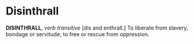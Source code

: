 # Disinthrall

**DISINTHRALL**, _verb transitive_ \[dis and enthrall.\] To liberate from slavery, bondage or servitude; to free or rescue from oppression.